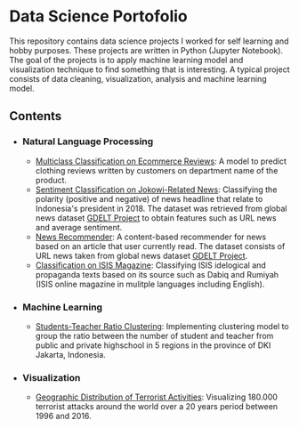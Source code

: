 # Data Science Portofolio

This repository contains data science projects I worked for self learning and hobby purposes. These projects are written in Python (Jupyter Notebook). The goal of the projects is to apply machine learning model and visualization technique to find something that is interesting. A typical project consists of data cleaning, visualization, analysis and machine learning model.

## Contents
<ul>
  <li><h3>Natural Language Processing</h3>
    <ul>
      <li>
        <a href='https://github.com/amnibrahim/Machine-  Learning/blob/master/Multiclass%20Text%20Classification%20on%20Ecommerce%20Reviews.ipynb'>Multiclass Classification on Ecommerce Reviews</a>: A model to predict clothing reviews written by customers on department name of the product.
      </li>
      <li>
        <a href="https://github.com/amnibrahim/Machine-Learning/blob/master/SentimentClassification%20on%20Jokowi%20News.ipynb">Sentiment Classification on Jokowi-Related News</a>: Classifying the polarity (positive and negative) of news headline that relate to Indonesia's president in 2018. The dataset was retrieved from global news dataset <a href="https://www.gdeltproject.org/">GDELT Project<a/> to obtain features such as URL news and average sentiment.
      </li>
      <li>
        <a href="https://github.com/amnibrahim/Machine-Learning/blob/master/News%20Recommender.ipynb">News Recommender</a>: A content-based recommender for news based on an article that user currently read. The dataset consists of URL news taken from global news dataset <a href="https://www.gdeltproject.org/">GDELT Project<a/>.
      </li>
      <li>
        <a href="https://github.com/amnibrahim/Machine-Learning/blob/master/Classification%20on%20ISIS%20Magazine.ipynb">Classification on ISIS Magazine</a>: Classifying ISIS idelogical and propaganda texts based on its source such as Dabiq and Rumiyah (ISIS online magazine in mulitple languages including English).
      </li>
    </ul>
  </li>
  <li><h3>Machine Learning</h3>
    <ul>
      <li>
        <a href="https://github.com/amnibrahim/Machine-Learning/blob/master/Students-Teacher%20Ratio%20Clustering.ipynb">Students-Teacher Ratio Clustering</a>: Implementing clustering model to group the ratio between the number of student and teacher from public and private highschool in 5 regions in the province of DKI Jakarta, Indonesia.
      </li> 
    </ul>
  </li>
  <li><h3>Visualization</h3>
    <ul>
      <li>
        <a href="https://github.com/amnibrahim/Machine-Learning/blob/master/Geographic%20Distribution%20of%20Terrorist%20Activities.ipynb">Geographic Distribution of Terrorist Activities</a>: Visualizing 180.000 terrorist attacks around the world over a 20 years period between 1996 and 2016.
      </li> 
    </ul>
  </li>
</ul>

   
